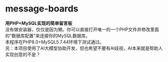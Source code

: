 # message-boards
**用PHP+MySQL实现的简单留言板**  
没有做安装器，仅仅是因为懒。你可以直接打开唯一的一个PHP文件并修改里面的“数据库配置”来连接你的MySQL数据库。  
本程序在PHP8.0+MySQL5.7.44环境下测试通过。  
另：本项目使用了AI大模型协助开发，但也希望不要有AI歧视，AI本来就是帮助人实现创意的不是？
